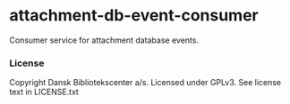attachment-db-event-consumer
============================

Consumer service for attachment database events.

### License

Copyright Dansk Bibliotekscenter a/s. Licensed under GPLv3.
See license text in LICENSE.txt
